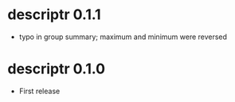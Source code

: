 # descriptr 0.1.1

* typo in group summary; maximum and minimum were reversed

# descriptr 0.1.0

* First release



